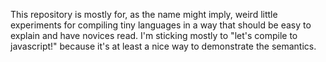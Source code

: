 This repository is mostly for, as the name might imply, weird little experiments for compiling tiny languages in a way that should be easy to explain and have novices read. I'm sticking mostly to "let's compile to javascript!" because it's at least a nice way to demonstrate the semantics. 
